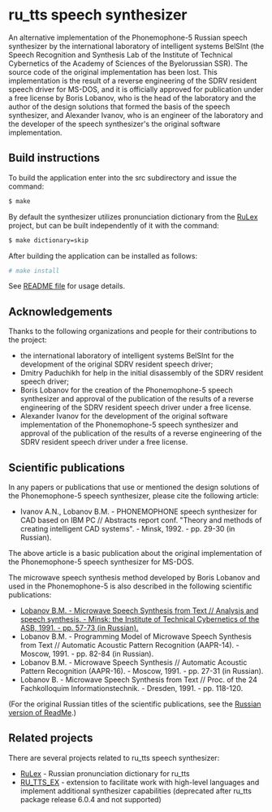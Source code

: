 # ru_tts speech synthesizer

An alternative implementation of the Phonemophone-5 Russian speech
synthesizer by the international laboratory of intelligent systems
BelSInt (the Speech Recognition and Synthesis Lab of the Institute of
Technical Cybernetics of the Academy of Sciences of the Byelorussian
SSR). The source code of the original implementation has been lost.
This implementation is the result of a reverse engineering of
the SDRV resident speech driver for MS-DOS, and it is officially
approved for publication under a free license by Boris Lobanov, who is
the head of the laboratory and the author of the design solutions that
formed the basis of the speech synthesizer, and Alexander Ivanov,
who is an engineer of the laboratory and the developer of
the speech synthesizer's the original software implementation.

## Build instructions

To build the application enter into the src subdirectory and issue the
command:

```bash
$ make
```

By default the synthesizer utilizes pronunciation dictionary from the
[RuLex](https://github.com/poretsky/rulex) project, but can be built
independently of it with the command:

```bash
$ make dictionary=skip
```

After building the application can be installed as follows:

```bash
# make install
```

See [README file](README) for usage details.

## Acknowledgements

Thanks to the following organizations and people for their contributions to the project:

* the international laboratory of intelligent systems BelSInt for the
  development of the original SDRV resident speech driver;
* Dmitry Paduchikh for help in the initial disassembly of the SDRV
  resident speech driver;
* Boris Lobanov for the creation of the Phonemophone-5 speech
  synthesizer and approval of the publication of the results of a
  reverse engineering of the SDRV resident speech driver under a free
  license.
* Alexander Ivanov for the development of the original software
  implementation of the Phonemophone-5 speech synthesizer and
  approval of the publication of the results of a reverse engineering
  of the SDRV resident speech driver under a free license.

## Scientific publications

In any papers or publications that use or mentioned the design solutions of the Phonemophone-5 speech synthesizer, please cite the following article:

* Ivanov A.N., Lobanov B.M. - PHONEMOPHONE speech synthesizer for CAD
  based on IBM PC // Abstracts report conf. "Theory and methods of
  creating intelligent CAD systems". - Minsk, 1992. - pp. 29-30 (in
  Russian).

The above article is a basic publication about the original
implementation of the Phonemophone-5 speech synthesizer for MS-DOS.

The microwave speech synthesis  method developed by Boris Lobanov and
used in the Phonemophone-5 is also described in the following
scientific publications:

* [Lobanov B.M. - Microwave Speech Synthesis from Text // Analysis and
  speech synthesis. - Minsk: the Institute of Technical Cybernetics of
  the ASB, 1991. - pp. 57-73 (in Russian).](publications/Lobanov_B.M._-_Microwave_Speech_Synthesis_from_Text_(in_Russian).pdf)
* Lobanov B.M. - Programming Model of Microwave Speech Synthesis from
  Text // Automatic Acoustic Pattern Recognition (AAPR-14). -
  Moscow, 1991. - pp. 82-84 (in Russian).
* Lobanov B.M. - Microwave Speech Synthesis // Automatic Acoustic
  Pattern Recognition (AAPR-16). - Moscow, 1991. - pp. 27-31 (in
  Russian).
* Lobanov B. - Microwave Speech Synthesis from Text // Proc. of the 24
  Fachkolloquim Informationstechnik. - Dresden, 1991. - pp. 118-120.

(For the original Russian titles of the scientific publications, see
the [Russian version of ReadMe](README_RU.md).)

## Related projects

There are several projects related to ru_tts speech synthesizer:

* [RuLex](https://github.com/poretsky/rulex) -
  Russian pronunciation dictionary for ru_tts
* [RU_TTS_EX](https://electrik-spb.ru/ru_tts/ru_tts_ex/) -
  extension to facilitate work with high-level languages
  and implement additional synthesizer capabilities
  (deprecated after ru_tts package release 6.0.4 and not supported)
